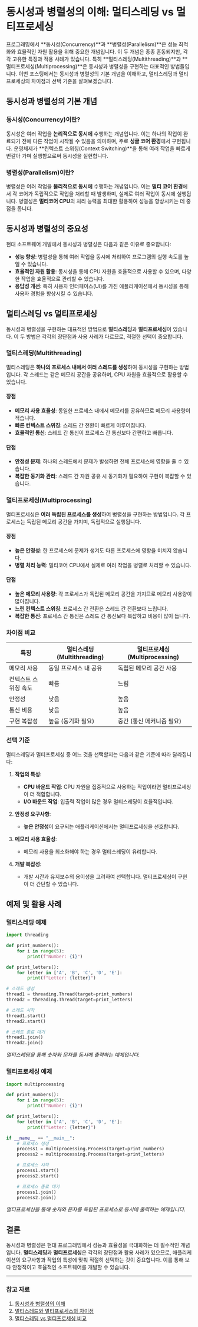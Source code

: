 # 동시성과 병렬성의 이해: 멀티스레딩 vs 멀티프로세싱

프로그래밍에서 **동시성(Concurrency)**과 **병렬성(Parallelism)**은 성능 최적화와 효율적인 자원 활용을 위해 중요한 개념입니다. 이 두 개념은 종종 혼동되지만, 각각 고유한 특징과 적용 사례가 있습니다. 특히 **멀티스레딩(Multithreading)**과 **멀티프로세싱(Multiprocessing)**은 동시성과 병렬성을 구현하는 대표적인 방법들입니다. 이번 포스팅에서는 동시성과 병렬성의 기본 개념을 이해하고, 멀티스레딩과 멀티프로세싱의 차이점과 선택 기준을 살펴보겠습니다.

## 동시성과 병렬성의 기본 개념

### 동시성(Concurrency)이란?

동시성은 여러 작업을 **논리적으로 동시에** 수행하는 개념입니다. 이는 하나의 작업이 완료되기 전에 다른 작업이 시작될 수 있음을 의미하며, 주로 **싱글 코어 환경**에서 구현됩니다. 운영체제가 **컨텍스트 스위칭(Context Switching)**을 통해 여러 작업을 빠르게 번갈아 가며 실행함으로써 동시성을 실현합니다.

### 병렬성(Parallelism)이란?

병렬성은 여러 작업을 **물리적으로 동시에** 수행하는 개념입니다. 이는 **멀티 코어 환경**에서 각 코어가 독립적으로 작업을 처리할 때 발생하며, 실제로 여러 작업이 동시에 실행됩니다. 병렬성은 **멀티코어 CPU**의 처리 능력을 최대한 활용하여 성능을 향상시키는 데 중점을 둡니다.

## 동시성과 병렬성의 중요성

현대 소프트웨어 개발에서 동시성과 병렬성은 다음과 같은 이유로 중요합니다:

- **성능 향상**: 병렬성을 통해 여러 작업을 동시에 처리하여 프로그램의 실행 속도를 높일 수 있습니다.
- **효율적인 자원 활용**: 동시성을 통해 CPU 자원을 효율적으로 사용할 수 있으며, 다양한 작업을 효율적으로 관리할 수 있습니다.
- **응답성 개선**: 특히 사용자 인터페이스(UI)를 가진 애플리케이션에서 동시성을 통해 사용자 경험을 향상시킬 수 있습니다.

## 멀티스레딩 vs 멀티프로세싱

동시성과 병렬성을 구현하는 대표적인 방법으로 **멀티스레딩**과 **멀티프로세싱**이 있습니다. 이 두 방법은 각각의 장단점과 사용 사례가 다르므로, 적절한 선택이 중요합니다.

### 멀티스레딩(Multithreading)

멀티스레딩은 **하나의 프로세스 내에서 여러 스레드를 생성**하여 동시성을 구현하는 방법입니다. 각 스레드는 같은 메모리 공간을 공유하며, CPU 자원을 효율적으로 활용할 수 있습니다.

#### 장점
- **메모리 사용 효율성**: 동일한 프로세스 내에서 메모리를 공유하므로 메모리 사용량이 적습니다.
- **빠른 컨텍스트 스위칭**: 스레드 간 전환이 빠르게 이루어집니다.
- **효율적인 통신**: 스레드 간 통신이 프로세스 간 통신보다 간편하고 빠릅니다.

#### 단점
- **안정성 문제**: 하나의 스레드에서 문제가 발생하면 전체 프로세스에 영향을 줄 수 있습니다.
- **복잡한 동기화 관리**: 스레드 간 자원 공유 시 동기화가 필요하여 구현이 복잡할 수 있습니다.

### 멀티프로세싱(Multiprocessing)

멀티프로세싱은 **여러 독립된 프로세스를 생성**하여 병렬성을 구현하는 방법입니다. 각 프로세스는 독립된 메모리 공간을 가지며, 독립적으로 실행됩니다.

#### 장점
- **높은 안정성**: 한 프로세스에 문제가 생겨도 다른 프로세스에 영향을 미치지 않습니다.
- **병렬 처리 능력**: 멀티코어 CPU에서 실제로 여러 작업을 병렬로 처리할 수 있습니다.

#### 단점
- **높은 메모리 사용량**: 각 프로세스가 독립된 메모리 공간을 가지므로 메모리 사용량이 많아집니다.
- **느린 컨텍스트 스위칭**: 프로세스 간 전환은 스레드 간 전환보다 느립니다.
- **복잡한 통신**: 프로세스 간 통신은 스레드 간 통신보다 복잡하고 비용이 많이 듭니다.

### 차이점 비교

| 특징               | 멀티스레딩(Multithreading) | 멀티프로세싱(Multiprocessing) |
|--------------------|----------------------------|--------------------------------|
| 메모리 사용        | 동일 프로세스 내 공유      | 독립된 메모리 공간 사용        |
| 컨텍스트 스위칭 속도 | 빠름                       | 느림                           |
| 안정성             | 낮음                       | 높음                           |
| 통신 비용           | 낮음                       | 높음                           |
| 구현 복잡성         | 높음 (동기화 필요)         | 중간 (통신 메커니즘 필요)       |

### 선택 기준

멀티스레딩과 멀티프로세싱 중 어느 것을 선택할지는 다음과 같은 기준에 따라 달라집니다:

1. **작업의 특성**:
   - **CPU 바운드 작업**: CPU 자원을 집중적으로 사용하는 작업이라면 멀티프로세싱이 더 적합합니다.
   - **I/O 바운드 작업**: 입출력 작업이 많은 경우 멀티스레딩이 효율적입니다.

2. **안정성 요구사항**:
   - **높은 안정성**이 요구되는 애플리케이션에서는 멀티프로세싱을 선호합니다.

3. **메모리 사용 효율성**:
   - 메모리 사용을 최소화해야 하는 경우 멀티스레딩이 유리합니다.

4. **개발 복잡성**:
   - 개발 시간과 유지보수의 용이성을 고려하여 선택합니다. 멀티프로세싱이 구현이 더 간단할 수 있습니다.

## 예제 및 활용 사례

### 멀티스레딩 예제
```python
import threading

def print_numbers():
    for i in range(5):
        print(f"Number: {i}")

def print_letters():
    for letter in ['A', 'B', 'C', 'D', 'E']:
        print(f"Letter: {letter}")

# 스레드 생성
thread1 = threading.Thread(target=print_numbers)
thread2 = threading.Thread(target=print_letters)

# 스레드 시작
thread1.start()
thread2.start()

# 스레드 종료 대기
thread1.join()
thread2.join()
```
*멀티스레딩을 통해 숫자와 문자를 동시에 출력하는 예제입니다.*

### 멀티프로세싱 예제
```python
import multiprocessing

def print_numbers():
    for i in range(5):
        print(f"Number: {i}")

def print_letters():
    for letter in ['A', 'B', 'C', 'D', 'E']:
        print(f"Letter: {letter}")

if __name__ == "__main__":
    # 프로세스 생성
    process1 = multiprocessing.Process(target=print_numbers)
    process2 = multiprocessing.Process(target=print_letters)

    # 프로세스 시작
    process1.start()
    process2.start()

    # 프로세스 종료 대기
    process1.join()
    process2.join()
```
*멀티프로세싱을 통해 숫자와 문자를 독립된 프로세스로 동시에 출력하는 예제입니다.*

## 결론

동시성과 병렬성은 현대 프로그래밍에서 성능과 효율성을 극대화하는 데 필수적인 개념입니다. **멀티스레딩**과 **멀티프로세싱**은 각각의 장단점과 활용 사례가 있으므로, 애플리케이션의 요구사항과 작업의 특성에 맞춰 적절히 선택하는 것이 중요합니다. 이를 통해 보다 안정적이고 효율적인 소프트웨어를 개발할 수 있습니다.

---

### 참고 자료

1. [동시성과 병렬성의 이해](https://powerclabman.tistory.com/118)
2. [멀티스레드와 멀티프로세스의 차이점](https://livenow14.tistory.com/67)
3. [멀티스레딩 vs 멀티프로세싱 비교](https://rlaehddnd0422.tistory.com/240)